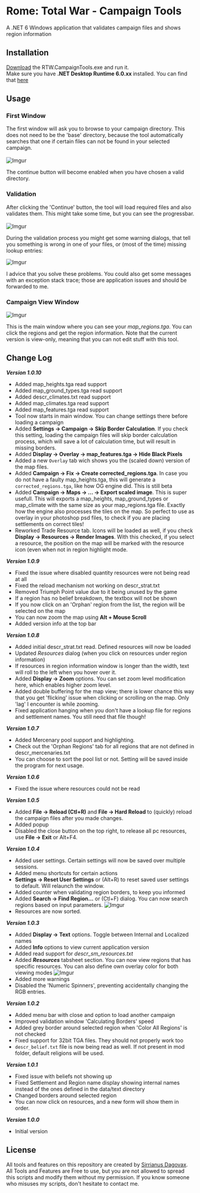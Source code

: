 # Rome: Total War - Campaign Tools
A .NET 6 Windows application that validates campaign files and shows region information


## Installation
[Download](https://github.com/Dagovax/Rome-Total-War-Tools-and-Features/raw/master/RTW.CampaignTools/RTW.CampaignTools.exe) the RTW.CampaignTools.exe and run it.<br/>
Make sure you have <B>.NET Desktop Runtime 6.0.xx </B> installed. You can find that [here](https://dotnet.microsoft.com/en-us/download/dotnet/6.0)

## Usage

### First Window
The first window will ask you to browse to your campaign directory. This does not need to be the 'base' directory, because the tool automatically searches that one if certain files can not be found in your selected campaign.<br/><br/>
![Imgur](https://i.imgur.com/ldJKYH0.png)

The continue button will become enabled when you have chosen a valid directory.

### Validation
After clicking the 'Continue' button, the tool will load required files and also validates them. This might take some time, but you can see the progressbar.<br/><br/>
![Imgur](https://i.imgur.com/GRC2iTi.png)

During the validation process you might get some warning dialogs, that tell you something is wrong in one of your files, or (most of the time) missing lookup entries:

![Imgur](https://i.imgur.com/zQ5E30X.png)

I advice that you solve these problems. You could also get some messages with an exception stack trace; those are application issues and should be forwarded to me.

### Campaign View Window
![Imgur](https://i.imgur.com/B0HsXNB.png)

This is the main window where you can see your <i>map_regions.tga</i>. You can click the regions and get the region information. Note that the current version is view-only, meaning that you can not edit stuff with this tool.

## Change Log
<i><b>Version 1.0.10</b></i>
- Added map_heights.tga read support
- Added map_ground_types.tga read support
- Added descr_climates.txt read support
- Added map_climates.tga read support
- Added map_features.tga read support
- Tool now starts in main window. You can change settings there before loading a campaign
- Added <b>Settings -> Campaign -> Skip Border Calculation</b>. If you check this setting, loading the campaign files will skip border calculation process, which will save a lot of calculation time, but will result in missing borders.
- Added <b>Display -> Overlay -> map_features.tga -> Hide Black Pixels</b>
- Added a new `Overlay` tab wich shows you the (scaled down) version of the map files. 
- Added <b>Campaign -> Fix -> Create corrected_regions.tga</b>. In case you do not have a faulty map_heights.tga, this will generate a `corrected_regions.tga`, like how OG engine did. This is still beta
- Added <b>Campaign -> Maps -> ... -> Export scaled image</b>. This is super usefull. This will exports a map_heights, map_ground_types or map_climate with the same size as your map_regions.tga file. Exactly how the engine also processes the tiles on the map. So perfect to use as overlay in your photoshop psd files, to check if you are placing settlements on correct tiles!
- Reworked Trade Resource tab. Icons will be loaded as well, if you check <b>Display -> Resources -> Render Images</b>. With this checked, if you select a resource, the position on the map will be marked with the resource icon (even when not in region highlight mode. 

<i><b>Version 1.0.9</b></i>
- Fixed the issue where disabled quantity resources were not being read at all
- Fixed the reload mechanism not working on descr_strat.txt
- Removed Triumph Point value due to it being unused by the game
- If a region has no belief breakdown, the textbox will not be shown
- If you now click on an 'Orphan' region from the list, the region will be selected on the map
- You can now zoom the map using <b>Alt + Mouse Scroll</b>
- Added version info at the top bar

<i><b>Version 1.0.8</b></i>
- Added initial descr_strat.txt read. Defined resources will now be loaded
- Updated <i>Resources</i> dialog (when you click on resources under region information)
- If resources in region information window is longer than the width, text will roll to the left when you hover over it.
- Added <b>Display -> Zoom</b> options. You can set zoom level modification here, which enables higher zoom level.
- Added double buffering for the map view; there is lower chance this way that you get 'flicking' issue when clicking or scrolling on the map. Only 'lag' I encounter is while zooming.
- Fixed application hanging when you don't have a lookup file for regions and settlement names. You still need that file though!

<i><b>Version 1.0.7</b></i>
- Added Mercenary pool support and highlighting.
- Check out the 'Orphan Regions' tab for all regions that are not defined in descr_mercenaries.txt
- You can choose to sort the pool list or not. Setting will be saved inside the program for next usage.

<i><b>Version 1.0.6</b></i>
- Fixed the issue where resources could not be read

<i><b>Version 1.0.5</b></i>
- Added <b>File -> Reload (Ctl+R)</b> and <b>File -> Hard Reload</b> to (quickly) reload the campaign files after you made changes.
- Added popup
- Disabled the close button on the top right, to release all pc resources, use <b>File -> Exit</b> or Alt+F4.

<i><b>Version 1.0.4</b></i>
- Added user settings. Certain settings will now be saved over multiple sessions. 
- Added menu shortcuts for certain actions
- <b>Settings -> Reset User Settings</b> or (Alt+R) to reset saved user settings to default. Will relaunch the window.
- Added counter when validating region borders, to keep you informed
- Added <b>Search -> Find Region...</b> or (Ctl+F) dialog. You can now search regions based on input parameters.
![Imgur](https://i.imgur.com/EVO9bw9.png)
- Resources are now sorted.

<i><b>Version 1.0.3</b></i>
- Added <b>Display -> Text</b> options. Toggle between Internal and Localized names
- Added <b>Info</b> options to view current application version
- Added read support for <i>descr_sm_resources.txt</i>
- Added <b><i>Resources</i></b> tabsheet section. You can now view regions that has specific resources. You can also define own overlay color for both viewing modes
![Imgur](https://i.imgur.com/RXj574u.png)
- Added more warnings
- Disabled the 'Numeric Spinners', preventing accidentally changing the RGB entries.

<i><b>Version 1.0.2</b></i>
- Added menu bar with close and option to load another campaign
- Improved validation window 'Calculating Borders' speed
- Added grey border around selected region when 'Color All Regions' is not checked
- Fixed support for 32bit TGA files. They should not properly work too
- `descr_belief.txt` file is now being read as well. If not present in mod folder, default religions will be used.

<i><b>Version 1.0.1</b></i>
- Fixed issue with beliefs not showing up
- Fixed Settlement and Region name display showing internal names instead of the ones defined in the data/text directory
- Changed borders around selected region
- You can now click on resources, and a new form will show them in order.

<i><b>Version 1.0.0</b></i>
- Initial version

## License
All tools and features on this repository are created by [Sirrianus Dagovax](https://github.com/Dagovax). All Tools and Features are Free to use, but you are 
not allowed to spread this scripts and modify them without my permission. If you know someone who misuses my scripts, don't hesitate to
contact me.
